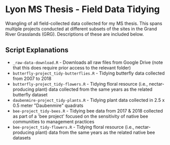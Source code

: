 # Lyon MS Thesis - Field Data Tidying

Wrangling of all field-collected data collected for my MS thesis. This spans multiple projects conducted at different subsets of the sites in the Grand River Grasslands (GRG). Descriptions of these are included below.

## Script Explanations

- `_raw-data-download.R` - Downloads all raw files from Google Drive (note that this does require prior access to the relevant folder)
- `butterfly-project_tidy-butterflies.R` - Tidying butterfly data collected from 2007 to 2018
- `butterfly-project_tidy-flowers.R` - Tidying floral resource (i.e., nectar-producing plant) data collected from the same years as the related butterfly dataset
- `daubenmire-project_tidy-plants.R` - Tidying plant data collected in 2.5 x 0.5 meter "Daubenmire" quadrats
- `bee-project_tidy-bees.R` - Tidying bee data from 2017 & 2018 collected as part of a 'bee project' focused on the sensitivity of native bee communities to management practices
- `bee-project_tidy-flowers.R` - Tidying floral resource (i.e., nectar-producing plant) data from the same years as the related native bee datasets
